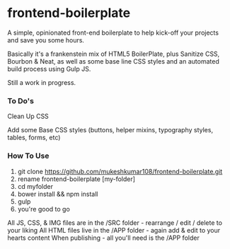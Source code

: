 # frontend-boilerplate

A simple, opinionated front-end boilerplate to help kick-off your projects and save you some hours.

Basically it's a frankenstein mix of HTML5 BoilerPlate, plus Sanitize CSS, Bourbon &amp; Neat, as well as some base line CSS styles and an automated build process using Gulp JS.

Still a work in progress.

### To Do's

Clean Up CSS

Add some Base CSS styles (buttons, helper mixins, typography styles, tables, forms, etc)

### How To Use

1. git clone https://github.com/mukeshkumar108/frontend-boilerplate.git
2. rename frontend-boilerplate [my-folder]
3. cd myfolder
4. bower install && npm install
5. gulp
6. you're good to go

All JS, CSS, & IMG files are in the /SRC folder - rearrange / edit / delete to your liking
All HTML files live in the /APP folder - again add & edit to your hearts content
When publishing - all you'll need is the /APP folder